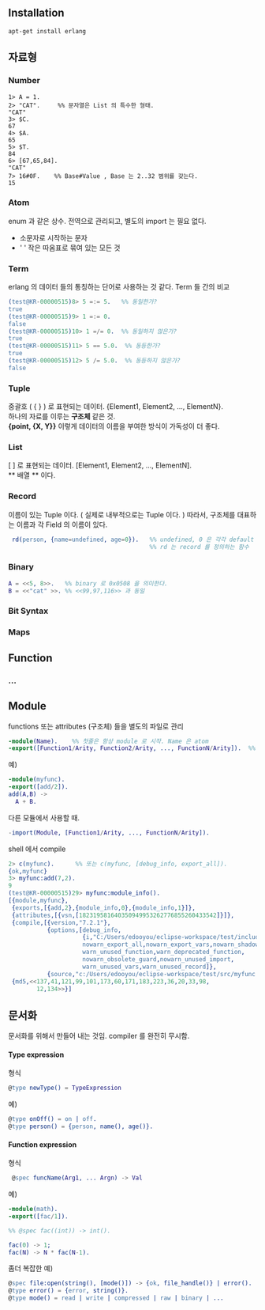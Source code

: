 ## Installation
```
apt-get install erlang
```

## 자료형
### Number
```erlnag
1> A = 1.
2> "CAT".     %% 문자열은 List 의 특수한 형태.
"CAT"
3> $C.
67
4> $A.
65
5> $T.
84
6> [67,65,84].
"CAT"
7> 16#0F.    %% Base#Value , Base 는 2..32 범위를 갖는다.
15
```
### Atom
  enum 과 같은 상수.  전역으로 관리되고, 별도의 import 는 필요 없다.
  - 소문자로 시작하는 문자 
  - ' ' 작은 따옴표로 묶여 있는 모든 것
### Term
  erlang 의 데이터 들의 통칭하는 단어로 사용하는 것 같다.
  Term 들 간의 비교
```erlang
(test@KR-00000515)8> 5 =:= 5.	%% 동일한가?
true
(test@KR-00000515)9> 1 =:= 0.   
false
(test@KR-00000515)10> 1 =/= 0.  %% 동일하지 않은가?
true
(test@KR-00000515)11> 5 == 5.0.  %% 동등한가?
true
(test@KR-00000515)12> 5 /= 5.0.  %% 동등하지 않은가?
false
```
### Tuple
   중괄호 ( { } ) 로 표현되는 데이터.   {Element1, Element2, ..., ElementN}.   
   하나의 자료를 이루는 **구조체** 같은 것.  
   **{point, {X, Y}}** 이렇게 데이터의 이름을 부여한 방식이 가독성이 더 좋다.
   
### List
   \[ \] 로 표현되는 데이터. \[Element1, Element2, ..., ElementN\].  
   ** 배열 ** 이다.

### Record
   이름이 있는 Tuple 이다. ( 실제로 내부적으로는 Tuple 이다. )
   따라서, 구조체를 대표하는 이름과 각 Field 의 이름이 있다.
   ```erlang
    rd(person, {name=undefined, age=0}).   %% undefined, 0 은 각각 default 값
                                           %% rd 는 record 를 정의하는 함수
   ```
   
### Binary
```erlang
A = <<5, 8>>.   %% binary 로 0x0508 을 의미한다.
B = <<"cat" >>. %% <<99,97,116>> 과 동일
```


### Bit Syntax

### Maps

## Function

### ...


## Module
  functions 또는 attributes (구조체) 들을 별도의 파일로 관리

```erlang
-module(Name).    %% 첫줄은 항상 module 로 시작. Name 은 atom
-export([Function1/Arity, Function2/Arity, ..., FunctionN/Arity]).  %% 외부에 제공하는 기능
```
예)
```erlang
-module(myfunc).
-export([add/2]).
add(A,B) ->
  A + B.
```
  다른 모듈에서 사용할 때.
```erlang
-import(Module, [Function1/Arity, ..., FunctionN/Arity]).
```
  shell 에서 compile
```erlang
2> c(myfunc).      %% 또는 c(myfunc, [debug_info, export_all]).
{ok,myfunc}
3> myfunc:add(7,2).
9
(test@KR-00000515)29> myfunc:module_info().
[{module,myfunc},
 {exports,[{add,2},{module_info,0},{module_info,1}]},
 {attributes,[{vsn,[182319581640350949953262776855260433542]}]},
 {compile,[{version,"7.2.1"},
           {options,[debug_info,
                     {i,"C:/Users/edooyou/eclipse-workspace/test/include"},
                     nowarn_export_all,nowarn_export_vars,nowarn_shadow_vars,
                     warn_unused_function,warn_deprecated_function,
                     nowarn_obsolete_guard,nowarn_unused_import,
                     warn_unused_vars,warn_unused_record]},
           {source,"c:/Users/edooyou/eclipse-workspace/test/src/myfunc.erl"}]},
 {md5,<<137,41,121,99,101,173,60,171,183,223,36,20,33,98,
        12,134>>}]
```

## 문서화
  문서화를 위해서 만들어 내는 것임.
  compiler 를 완전히 무시함.
  
#### Type expression
형식
```erlang
@type newType() = TypeExpression
```
예)
```erlang
@type onOff() = on | off.
@type person() = {person, name(), age()}.
```

#### Function expression
형식
```erlang
 @spec funcName(Arg1, ... Argn) -> Val
```
예)
```erlang
-module(math).
-export([fac/1]).

%% @spec fac((int)) -> int().

fac(0) -> 1;
fac(N) -> N * fac(N-1).
```
좀더 복잡한 예)
```erlang
@spec file:open(string(), [mode()]) -> {ok, file_handle()} | error().
@type error() = {error, string()}.
@type mode() = read | write | compressed | raw | binary | ...
```
